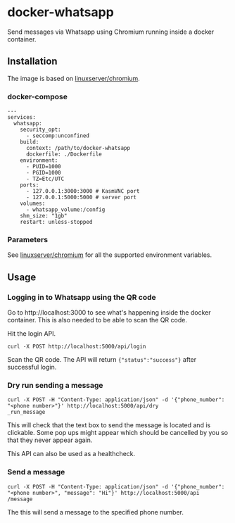 # docker-whatsapp
Send messages via Whatsapp using Chromium running inside a docker container.

## Installation

The image is based on [linuxserver/chromium](https://hub.docker.com/r/linuxserver/chromium).

### docker-compose

```
---
services:
  whatsapp:
    security_opt:
      - seccomp:unconfined
    build:
      context: /path/to/docker-whatsapp
      dockerfile: ./Dockerfile
    environment:
      - PUID=1000
      - PGID=1000
      - TZ=Etc/UTC
    ports:
      - 127.0.0.1:3000:3000 # KasmVNC port
      - 127.0.0.1:5000:5000 # server port
    volumes:
      - whatsapp_volume:/config
    shm_size: "1gb"
    restart: unless-stopped
```

### Parameters

See [linuxserver/chromium](https://hub.docker.com/r/linuxserver/chromium) for all the supported environment variables.

## Usage

### Logging in to Whatsapp using the QR code

Go to http://localhost:3000 to see what's happening inside the docker container. This is also needed to be able to scan the QR code.

Hit the login API.

```
curl -X POST http://localhost:5000/api/login
```
Scan the QR code. The API will return `{"status":"success"}` after successful login.

### Dry run sending a message

```
curl -X POST -H "Content-Type: application/json" -d '{"phone_number": "<phone number>"}' http://localhost:5000/api/dry
_run_message
```

This will check that the text box to send the message is located and is clickable. Some pop ups might appear which should be cancelled by you so that they never appear again.

This API can also be used as a healthcheck.

### Send a message

```
curl -X POST -H "Content-Type: application/json" -d '{"phone_number": "<phone number>", "message": "Hi"}' http://localhost:5000/api
/message
```

The this will send a message to the specified phone number.